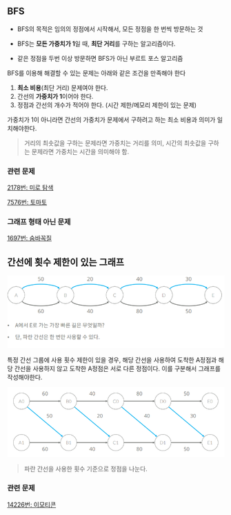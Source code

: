## BFS
* BFS의 목적은 임의의 정점에서 시작해서, 모든 정점을 한 번씩 방문하는 것

* BFS는 **모든 가중치가 1**일 때, **최단 거리**를 구하는 알고리즘이다.
* 같은 정점을 두번 이상 방문하면 BFS가 아닌 부르트 포스 알고리즘


BFS를 이용해 해결할 수 있는 문제는 아래와 같은 조건을 만족해야 한다
1. **최소 비용**(최단 거리) 문제여야 한다.
2. 간선의 **가중치가 1**이어야 한다.
3. 정점과 간선의 개수가 적어야 한다. 
(시간 제한/메모리 제한이 있는 문제)

가중치가 1이 아니라면
간선의 가중치가 문제에서 구하려고 하는 최소 비용과 의미가 일치해야한다.
>거리의 최솟값을 구하는 문제라면 가중치는 거리를 의미, 시간의 최솟값을 구하는 문제라면 가중치는 시간을 의미해야 함.

### 관련 문제
[2178번: 미로 탐색](https://www.acmicpc.net/problem/2178)

[7576번: 토마토](https://www.acmicpc.net/problem/7576)

### 그래프 형태 아닌 문제

[1697번: 숨바꼭질](https://www.acmicpc.net/problem/1697)

## 간선에 횟수 제한이 있는 그래프

![그래프 예시1](https://github.com/ette9844/writing_md/blob/master/imgs/%EA%B7%B8%EB%9E%98%ED%94%84%20%EC%98%88%EC%A0%9C1.PNG?raw=true)

특정 간선 그룹에 사용 횟수 제한이 있을 경우, 해당 간선을 사용하여 도착한 A정점과 해당 간선을 사용하지 않고 도착한 A정점은 서로 다른 정점이다.
이를 구분해서 그래프를 작성해야한다.


![그래프 예시2](https://github.com/ette9844/writing_md/blob/master/imgs/%EA%B7%B8%EB%9E%98%ED%94%84%20%EC%98%88%EC%A0%9C2.PNG?raw=true)

>파란 간선을 사용한 횟수 기준으로 정점을 나눈다.

### 관련 문제
[14226번: 이모티콘](https://www.acmicpc.net/problem/14226)
<!--stackedit_data:
eyJoaXN0b3J5IjpbLTE0ODUwOTA4ODUsOTQ3MTUzMjczLDUzMz
Y3NTg0MSwtMTQ0NzM3MDUxOCwtMTY3NDA4MTM1Nl19
-->